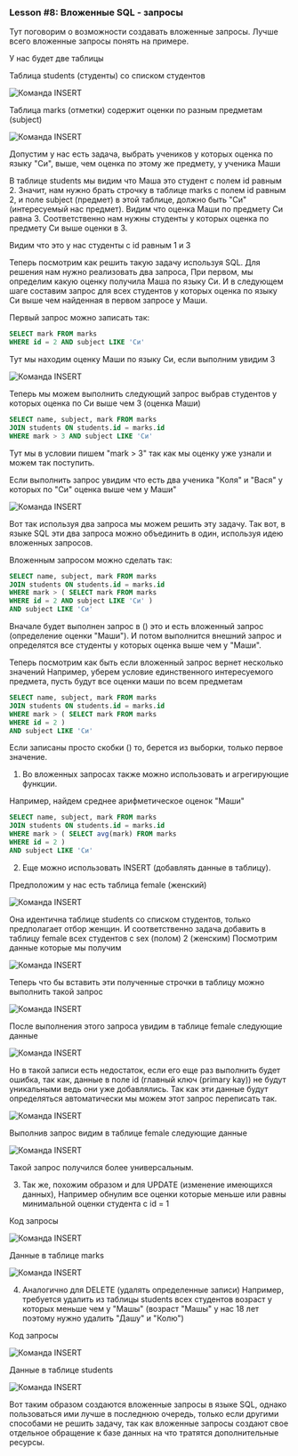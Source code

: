 ### Lesson #8: Вложенные SQL - запросы

Тут поговорим о возможности создавать вложенные запросы.
Лучше всего вложенные запросы понять на примере.

У нас будет две таблицы

Таблица students (студенты)
со списком студентов 

![Команда INSERT](img/0053.png)

Таблица marks (отметки)
содержит оценки по разным предметам (subject)

![Команда INSERT](img/0054.png)

Допустим у нас есть задача, выбрать учеников у которых оценка по языку "Си",
выше, чем оценка по этому же предмету, у ученика Маши

В таблице students мы видим что Маша это студент с полем id равным 2.
Значит, нам нужно брать строчку в таблице marks c полем id равным 2,
и поле subject (предмет) в этой таблице, должно быть "Си" (интересуемый нас предмет).
Видим что оценка Маши по предмету Си равна 3. 
Соответственно нам нужны студенты у которых оценка по предмету Си выше оценки в 3.

Видим что это у нас студенты с id равным 1 и 3 

Теперь посмотрим как решить такую задачу используя SQL.
Для решения нам нужно реализовать два запроса, 
При первом, мы определим какую оценку получила Маша по языку Си.
И в следующем шаге составим запрос для всех студентов у которых оценка 
по языку Си выше чем найденная в первом запросе у Маши.

Первый запрос можно записать так:

```SQL
SELECT mark FROM marks
WHERE id = 2 AND subject LIKE 'Си'
```

Тут мы находим оценку Маши по языку Си, если выполним увидим 3

![Команда INSERT](img/0055.png)

Теперь мы можем выполнить следующий запрос выбрав студентов у которых оценка
по Си выше чем 3 (оценка Маши)

```SQL
SELECT name, subject, mark FROM marks
JOIN students ON students.id = marks.id
WHERE mark > 3 AND subject LIKE 'Си'
```
Тут мы в условии пишем "mark > 3" так как мы оценку уже узнали
и можем так поступить.

Если выполнить запрос увидим что есть два ученика "Коля" и "Вася"
у которых по "Си" оценка выше чем у Маши"

![Команда INSERT](img/0056.png)

Вот так используя два запроса мы можем решить эту задачу.
Так вот, в языке SQL эти два запроса можно объединить в один,
используя идею вложенных запросов.

Вложенным запросом можно сделать так:

```SQL
SELECT name, subject, mark FROM marks
JOIN students ON students.id = marks.id
WHERE mark > ( SELECT mark FROM marks
WHERE id = 2 AND subject LIKE 'Си' ) 
AND subject LIKE 'Си'
```

Вначале будет выполнен запрос в () это и есть вложенный запрос (определение оценки "Маши").
И потом выполнится внешний запрос и определятся все студенты у которых оценка выше чем
у "Маши".

Теперь посмотрим как быть если вложенный запрос вернет несколько значений
Например, уберем условие единственного интересуемого предмета, пусть будут все оценки маши
по всем предметам

```SQL
SELECT name, subject, mark FROM marks
JOIN students ON students.id = marks.id
WHERE mark > ( SELECT mark FROM marks
WHERE id = 2 ) 
AND subject LIKE 'Си'
```

Если записаны просто скобки () то, берется из выборки, только первое значение.
1) Во вложенных запросах также можно использовать и агрегирующие функции.

Например, найдем среднее арифметическое оценок "Маши"

```SQL
SELECT name, subject, mark FROM marks
JOIN students ON students.id = marks.id
WHERE mark > ( SELECT avg(mark) FROM marks
WHERE id = 2 ) 
AND subject LIKE 'Си'
```

2) Еще можно использовать INSERT (добавлять данные в таблицу).

Предположим у нас есть таблица female (женский)

![Команда INSERT](img/0057.png)

Она идентична таблице students со списком студентов, только предполагает отбор женщин.
И соответственно задача добавить в таблицу female всех студентов с sex (полом) 2 (женским)
Посмотрим данные которые мы получим 

![Команда INSERT](img/0058.png)

Теперь что бы вставить эти полученные строчки в таблицу можно выполнить такой запрос

![Команда INSERT](img/0059.png)

После выполнения этого запроса увидим в таблице female следующие данные

![Команда INSERT](img/0060.png)

Но в такой записи есть недостаток, если его еще раз выполнить будет ошибка, так как,
данные в поле id (главный ключ (primary kay)) не будут уникальными ведь они уже добавлялись.
Так как эти данные будут определяться автоматически мы можем этот запрос переписать так.

![Команда INSERT](img/0061.png)

Выполнив запрос видим в таблице female следующие данные

![Команда INSERT](img/0062.png)

Такой запрос получился более универсальным.

3) Так же, похожим образом и для UPDATE (изменение имеющихся данных),
Например обнулим все оценки которые меньше или равны минимальной оценки студента с id = 1

Код запросы

![Команда INSERT](img/0063.png)

Данные в таблице marks

![Команда INSERT](img/0064.png)

4) Аналогично для DELETE (удалять определенные записи)
Например, требуется удалить из таблицы students всех студентов возраст у которых
меньше чем у "Машы" (возраст "Машы" у нас 18 лет поэтому нужно удалить "Дашу" и "Колю") 

Код запросы

![Команда INSERT](img/0065.png)

Данные в таблице students

![Команда INSERT](img/0066.png)

Вот таким образом создаются вложенные запросы в языке SQL, однако пользоваться ими
лучше в последнюю очередь, только если другими способами не решить задачу, так как
вложенные запросы создают свое отдельное обращение к базе данных на что тратятся 
дополнительные ресурсы.

